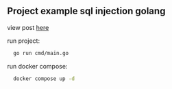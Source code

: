 ## Project example sql injection golang

view post  [here](https://wiliamvj.com/posts/sql-injection-golang/)

run project:
```bash
  go run cmd/main.go
```

run docker compose:
```bash
  docker compose up -d
```
